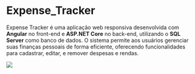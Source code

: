﻿# Expense_Tracker

Expense Tracker é uma aplicação web responsiva desenvolvida com <strong>Angular</strong> no front-end e <strong>ASP.NET Core</strong> no back-end, utilizando o <strong>SQL Server</strong> como banco de dados. O sistema permite aos usuários gerenciar suas finanças pessoais de forma eficiente, oferecendo funcionalidades para cadastrar, editar, e remover despesas e rendas.

<img src="https://github.com/user-attachments/assets/5f4dc37f-2dd3-4a32-baf0-d3e1223bb71a">
